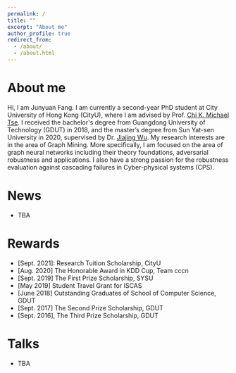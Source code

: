 ```yaml
---
permalink: /
title: ""
excerpt: "About me"
author_profile: true
redirect_from: 
  - /about/
  - /about.html
---
```




# About me

Hi, I am Junyuan Fang. I am currently a second-year PhD student at City University of Hong Kong (CityU), where I am advised by Prof. [Chi K. Michael Tse](https://www.ee.cityu.edu.hk/~chitse/). I received the bachelor's degree from Guangdong  University of Technology (GDUT) in 2018, and the master’s degree from Sun Yat-sen University in 2020, supervised by Dr. [Jiajing Wu](https://cse.sysu.edu.cn/content/2575). My research interests are in the area of Graph Mining. More specifically, I am focused on the area of graph neural networks including their theory foundations, adversarial robustness and applications. I also have a strong passion for the robustness evaluation against cascading failures in Cyber-physical systems (CPS).

# News

- TBA

# Rewards

- [Sept. 2021]: Research Tuition Scholarship, CityU
- [Aug. 2020] The Honorable Award in KDD Cup, Team cccn
- [Sept. 2019] The First Prize Scholarship, SYSU
- [May 2019] Student Travel Grant for ISCAS
- [June 2018] Outstanding Graduates of School of Computer Science, GDUT
- [Sept. 2017] The Second Prize Scholarship, GDUT
- [Sept. 2016], The Third Prize Scholarship, GDUT

# Talks

- TBA